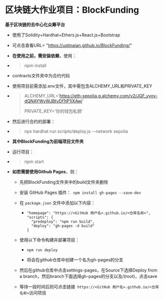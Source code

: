 # 区块链大作业项目：BlockFunding

**基于区块链的去中心化众筹平台**

- 使用了Solidity+Hardhat+Ethers.js+React.js+Bootstrap

- 可点击查看URL= "https://ustinaian.github.io/BlockFunding/"



- **在使用之前，需安装依赖**，使用：

- > npm install

- contracts文件夹中为合约代码

- 使用项目前需添加.env文件，其中需包含ALCHEMY_URL和PRIVATE_KEY

- > ALCHEMY_URL='https://eth-sepolia.g.alchemy.com/v2/JQF_vyoy-dQNAYWvWJBtvDf1tP1jXAwj'
  >
  > PRIVATE_KEY='你的钱包私钥'

- 然后进行合约的部署：

- > npx hardhat run scripts/deploy.js --network sepolia



- **其中BlockFunding为前端项目文件夹**

- 运行项目：

- > npm start



- **如若需要使用Github Pages**，则：

  - 先把BlockFunding文件夹中的build文件夹删除

  - 安装 GitHub Pages 插件：``` npm install gh-pages --save-dev```

  - 在 `package.json` 文件中添加以下内容：

    - ``` 
      "homepage": "https://<GitHub 用户名>.github.io/<仓库名称>",
      "scripts": {
        "predeploy": "npm run build",
        "deploy": "gh-pages -d build"
      }
      ```

  - 使用以下命令构建并部署项目：

    - ```
      npm run deploy
      ```

    - 将会在github仓库中创建一个名为gh-pages的分支

  - 然后在github仓库中点击settings-pages，在Source下选择Deploy from a branch，然后branch下面选择gh-pages的分支以及/(root)，点击save

  - 等待一段时间后则可点击链接``` https://<GitHub 用户名>.github.io/<仓库名称>```访问项目
